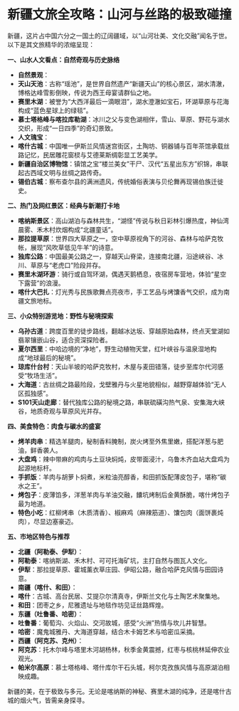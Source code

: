 # 新疆文旅全攻略：山河与丝路的极致碰撞  

新疆，这片占中国六分之一国土的辽阔疆域，以“山河壮美、文化交融”闻名于世。以下是其文旅精华的浓缩呈现：  

**一、山水人文看点：自然奇观与历史脉络**  

* **自然景观**：  
* **天山天池**：古称“瑶池”，是世界自然遗产“新疆天山”的核心景区，湖水清澈，博格达峰雪影倒映，传说为西王母宴请群仙之地。  
* **赛里木湖**：被誉为“大西洋最后一滴眼泪”，湖水澄澈如宝石，环湖草原与花海构成“蓝色星球上的绿毯”。  
* **慕士塔格峰与喀拉库勒湖**：冰川之父与变色湖相伴，雪山、草原、野花与湖水交织，形成“一日四季”的奇幻景致。  
* **人文瑰宝**：  
* **喀什古城**：中国唯一伊斯兰风情迷宫街区，土陶坊、铜器铺与百年茶馆承载丝路记忆，民居雕花窗棂与艾德莱斯绸彰显工艺美学。  
* **新疆自治区博物馆**：镇馆之宝“楼兰美女”干尸、汉代“五星出东方”织锦，串联起古西域文明与丝绸之路传奇。  
* **锡伯古城**：察布查尔县的满洲遗风，传统婚俗表演与贝伦舞再现锡伯族迁徙史。  

**二、热门及网红景区：经典与新潮打卡地**  

* **喀纳斯景区**：高山湖泊与森林共生，“湖怪”传说与秋日彩林引爆热度，神仙湾晨雾、禾木村炊烟构成“北疆童话”。  
* **那拉提草原**：世界四大草原之一，空中草原视角下的河谷、森林与哈萨克牧帐，展现“风吹草低见牛羊”的诗意。  
* **独库公路**：中国最美公路之一，穿越天山脊梁，连接南北疆，沿途峡谷、冰川、草原与“老虎口”险段并存。  
* **赛里木湖环游**：骑行或自驾环湖，偶遇天鹅栖息，夜宿房车营地，体验“星空下露营”的浪漫。  
* **喀什大巴扎**：灯光秀与民族歌舞点亮夜市，手工艺品与烤馕香气交织，成为南疆文旅地标。  

**三、小众特别游览地：野性与秘境探索**  

* **乌孙古道**：跨度百里的徒步路线，翻越冰达坂、穿越原始森林，终点天堂湖如翡翠镶嵌山谷，适合资深探险者。  
* **夏尔西里**：中哈边境的“净地”，野生动植物天堂，红叶峡谷与温泉湿地构成“地球最后的秘境”。  
* **琼库什台村**：天山半坡的哈萨克牧村，木屋与麦田错落，徒步至库尔代河感受“牧场生活”。  
* **大海道**：古丝绸之路最险段，戈壁雅丹与火星地貌相似，越野穿越体验“无人区孤独感”。  
* **S101天山走廊**：替代独库公路的秘境之路，串联硫磺沟热气泉、安集海大峡谷，地质奇观与草原风光并存。  

**四、美食特色：肉食与碳水的盛宴**  

* **烤羊肉串**：精选羊腿肉，秘制香料腌制，炭火烤至外焦里嫩，搭配洋葱与肥油，鲜香袭人。  
* **大盘鸡**：辣中带麻的鸡肉与土豆块焖炖，皮带面浸汁，乌鲁木齐血站大盘鸡为起源地标杆。  
* **手抓饭**：羊肉与胡萝卜焖煮，米粒油亮醇香，和田抓饭配薄皮包子，堪称“碳水之王”。  
* **烤包子**：皮薄馅多，洋葱羊肉与羊油交融，饢坑烤制后金黄酥脆，喀什烤包子最为地道。  
* **特色小吃**：红柳烤串（木质清香）、椒麻鸡（麻辣筋道）、馕包肉（面饼裹炖肉），尽显边塞豪迈。  

**五、市地区特色与推荐**  

* **北疆（阿勒泰、伊犁）**：  
* **阿勒泰**：喀纳斯湖、禾木村、可可托海矿坑，主打自然与图瓦人文化。  
* **伊犁**：那拉提草原、霍城薰衣草庄园、伊昭公路，融合哈萨克风情与田园诗意。  
* **南疆（喀什、和田）**：  
* **喀什**：古城、高台民居、艾提尕尔清真寺，伊斯兰文化与土陶艺术聚集地。  
* **和田**：团枣之乡，尼雅遗址与地毯作坊见证丝路辉煌。  
* **东疆（吐鲁番、哈密）**：  
* **吐鲁番**：葡萄沟、火焰山、交河故城，感受“火洲”热情与坎儿井智慧。  
* **哈密**：魔鬼城雅丹、大海道穿越，结合木卡姆艺术与哈密瓜采摘。  
* **西疆（阿克苏、克州）**：  
* **阿克苏**：托木尔峰与塔里木河胡杨林，秋季金黄震撼，红枣与核桃林延伸农业观光。  
* **帕米尔高原**：慕士塔格峰、塔什库尔干石头城，柯尔克孜族风情与高原湖泊相映成趣。  

新疆的美，在于极致与多元。无论是喀纳斯的神秘、赛里木湖的纯净，还是喀什古城的烟火气，皆需亲身探寻。  

